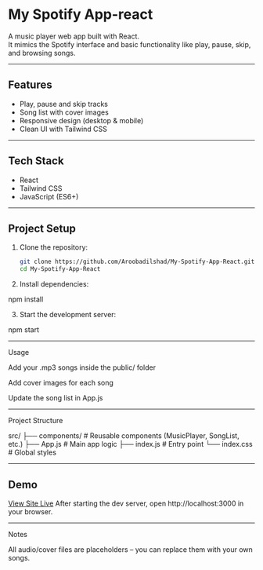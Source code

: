# My Spotify App-react

A music player web app built with React.  
It mimics the Spotify interface and basic functionality like play, pause, skip, and browsing songs.

---

## Features
- Play, pause and skip tracks
- Song list with cover images
- Responsive design (desktop & mobile)
- Clean UI with Tailwind CSS

---

## Tech Stack
- React  
- Tailwind CSS  
- JavaScript (ES6+)  

---

## Project Setup

1. Clone the repository:
   ```bash
   git clone https://github.com/Aroobadilshad/My-Spotify-App-React.git
   cd My-Spotify-App-React

2. Install dependencies:

npm install


3. Start the development server:

npm start


---

Usage

Add your .mp3 songs inside the public/ folder

Add cover images for each song

Update the song list in App.js



---

Project Structure

src/
├── components/   # Reusable components (MusicPlayer, SongList, etc.)
├── App.js        # Main app logic
├── index.js      # Entry point
└── index.css     # Global styles


---

 ##  Demo

[View Site Live](https://aroobadilshad.github.io/My-Spotify-App-React/)
After starting the dev server, open http://localhost:3000 in your browser.


---

Notes

All audio/cover files are placeholders – you can replace them with your own songs.
